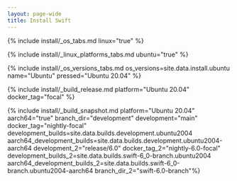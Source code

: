 ```yaml
---
layout: page-wide
title: Install Swift
---
```


{% include install/_os_tabs.md linux="true" %}

{% include install/_linux_platforms_tabs.md ubuntu="true" %}

{% include install/_os_versions_tabs.md os_versions=site.data.install.ubuntu  name="Ubuntu" pressed="Ubuntu 20.04" %}

{% include install/_build_release.md platform="Ubuntu 20.04" docker_tag="focal" %}

{% include install/_build_snapshot.md platform="Ubuntu 20.04"
aarch64="true"
branch_dir="development"
development="main"
docker_tag="nightly-focal"
development_builds=site.data.builds.development.ubuntu2004
aarch64_development_builds=site.data.builds.development.ubuntu2004-aarch64
development_2="release/6.0"
docker_tag_2="nightly-6.0-focal"
development_builds_2=site.data.builds.swift-6_0-branch.ubuntu2004 aarch64_development_builds_2=site.data.builds.swift-6_0-branch.ubuntu2004-aarch64
branch_dir_2="swift-6.0-branch"%}
